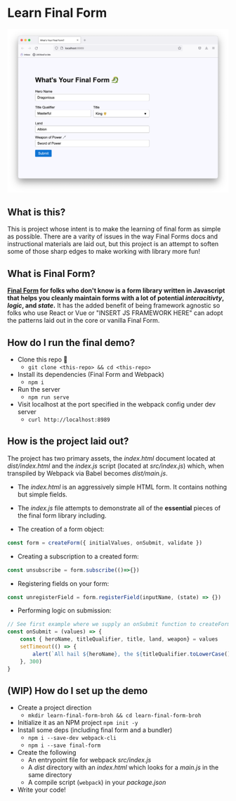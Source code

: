 # Learn Final Form

![Demo](.meta/demo.png)

## What is this?

This is project whose intent is to make the learning of final form as simple as possible. There are a varity of issues in the way Final Forms docs and instructional materials are laid out, but this project is an attempt to soften some of those sharp edges to make working with library more fun!

## What is Final Form?

__[Final Form](https://final-form.org/) for folks who don't know is a form library written in Javascript that helps you cleanly maintain forms with a lot of potential _interacitivty_, _logic_, and _state_.__ It has the added benefit of being framework agnostic so folks who use React or Vue or "INSERT JS FRAMEWORK HERE" can adopt the patterns laid out in the core or vanilla Final Form.

## How do I run the final demo?

- Clone this repo 🌱
    - `git clone <this-repo> && cd <this-repo>`
- Install its dependencies (Final Form and Webpack)
    - `npm i`
- Run the server
    - `npm run serve`
- Visit localhost at the port specified in the webpack config under dev server
    - `curl http://localhost:8989`

## How is the project laid out?

The project has two primary assets, the _index.html_ document located at _dist/index.html_ and the _index.js_ script (located at _src/index.js_) which, when transpiled by Webpack via Babel becomes _dist/main.js_. 

- The _index.html_ is an aggressively simple HTML form. It contains nothing but simple fields.

- The _index.js_ file attempts to demonstrate all of the __essential__ pieces of the final form library including. 

- The creation of a form object:
```js
const form = createForm({ initialValues, onSubmit, validate })
```

- Creating a subscription to a created form:
```js
const unsubscribe = form.subscribe(()=>{})
```

- Registering fields on your form:

```js
const unregisterField = form.registerField(inputName, (state) => {})
```

- Performing logic on submission:

```js
// See first example where we supply an onSubmit function to createForm
const onSubmit = (values) => {
    const { heroName, titleQualifier, title, land, weapon} = values
    setTimeout(() => {
        alert(`All hail ${heroName}, the ${titleQualifier.toLowerCase()} ${title} of ${land}, wielder of the ${weapon}!`)
    }, 300)
}
```

## (WIP) How do I set up the demo 

- Create a project direction
    - `mkdir learn-final-form-broh && cd learn-final-form-broh`
- Initialize it as an NPM project 
    `npm init -y`
- Install some deps (including final form and a bundler)
    - `npm i --save-dev webpack-cli`
    - `npm i --save final-form`
- Create the following
    - An entrypoint file for webpack _src/index.js_ 
    - A _dist_ directory with an _index.html_ which looks for a _main.js_ in the same directory
    - A compile script (`webpack`) in your _package.json_
- Write your code!
